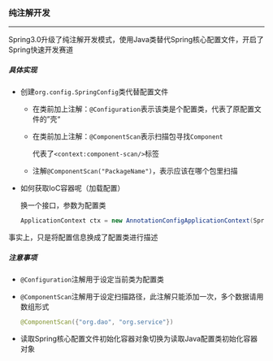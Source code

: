 ### 纯注解开发

-------------

Spring3.0升级了纯注解开发模式，使用Java类替代Spring核心配置文件，开启了Spring快速开发赛道

##### 具体实现

- 创建`org.config.SpringConfig`类代替配置文件

  - 在类前加上注解：`@Configuration`表示该类是个配置类，代表了原配置文件的”壳“

  - 在类前加上注解：`@ComponentScan`表示扫描包寻找`Component`

    代表了`<context:component-scan/>`标签

  - 注解`@ComponentScan("PackageName")`，表示应该在哪个包里扫描

- 如何获取IoC容器呢（加载配置）

  换一个接口，参数为配置类

  ```java
  ApplicationContext ctx = new AnnotationConfigApplicationContext(SpringConfig.class);
  ```

事实上，只是将配置信息换成了配置类进行描述

##### 注意事项

- `@Configuration`注解用于设定当前类为配置类

- `@ComponentScan`注解用于设定扫描路径，此注解只能添加一次，多个数据请用数组形式

  ```java
  @ComponentScan({"org.dao", "org.service"})
  ```

- 读取Spring核心配置文件初始化容器对象切换为读取Java配置类初始化容器对象